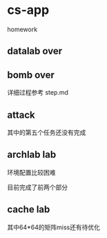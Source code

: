 # cs-app
homework



## datalab over





## bomb over

详细过程参考 step.md



## attack 

其中的第五个任务还没有完成



## archlab lab

环境配置比较困难

目前完成了前两个部分



## cache lab

其中64*64的矩阵miss还有待优化

